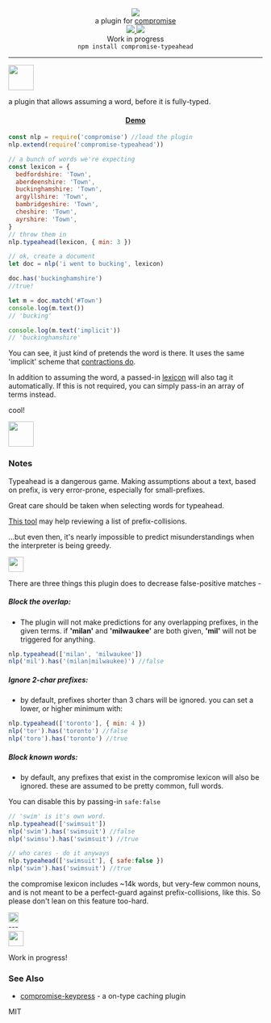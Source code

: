 <div align="center">
  <img src="https://cloud.githubusercontent.com/assets/399657/23590290/ede73772-01aa-11e7-8915-181ef21027bc.png" />

  <div>a plugin for <a href="https://github.com/spencermountain/compromise/">compromise</a></div>
  
  <!-- npm version -->
  <a href="https://npmjs.org/package/compromise-typeahead">
    <img src="https://img.shields.io/npm/v/compromise-typeahead.svg?style=flat-square" />
  </a>
  
  <!-- file size -->
  <a href="https://unpkg.com/compromise-typeahead/builds/compromise-typeahead.min.js">
    <img src="https://badge-size.herokuapp.com/spencermountain/compromise/master/plugins/scan/builds/compromise-typeahead.min.js" />
  </a>
  <div align="center">
    <div >Work in progress</div>
    <code>npm install compromise-typeahead</code>
  </div>
   <hr/>
</div>
<!-- spacer -->
<div >
  <img height="50px" src="https://user-images.githubusercontent.com/399657/68221862-17ceb980-ffb8-11e9-87d4-7b30b6488f16.png"/>
</div>

a plugin that allows assuming a word, before it is fully-typed.
<div align="center">
  <h4><a href="https://observablehq.com/@spencermountain/compromise-typeahead">Demo</a></h4>
</div>

```js
const nlp = require('compromise') //load the plugin
nlp.extend(require('compromise-typeahead'))

// a bunch of words we're expecting
const lexicon = {
  bedfordshire: 'Town',
  aberdeenshire: 'Town',
  buckinghamshire: 'Town',
  argyllshire: 'Town',
  bambridgeshire: 'Town',
  cheshire: 'Town',
  ayrshire: 'Town',
}
// throw them in
nlp.typeahead(lexicon, { min: 3 })

// ok, create a document
let doc = nlp('i went to bucking', lexicon)

doc.has('buckinghamshire') 
//true!

let m = doc.match('#Town')
console.log(m.text())
// 'bucking'

console.log(m.text('implicit'))
// 'buckinghamshire'
```
You can see, it just kind of pretends the word is there. It uses the same 'implicit' scheme that [contractions do](https://observablehq.com/@spencermountain/compromise-contractions).

In addition to assuming the word, a passed-in [lexicon](https://observablehq.com/@spencermountain/compromise-lexicon) will also tag it automatically. If this is not required, you can simply pass-in an array of terms instead.

cool!
<!-- spacer -->
<div >
  <img height="50px" src="https://user-images.githubusercontent.com/399657/68221862-17ceb980-ffb8-11e9-87d4-7b30b6488f16.png"/>
</div>

### Notes
Typeahead is a dangerous game. Making assumptions about a text, based on prefix, is very error-prone, especially for small-prefixes.

Great care should be taken when selecting words for typeahead. 

[This tool](https://observablehq.com/@spencermountain/prefix-word-lookup) may help reviewing a list of prefix-collisions. 

...but even then, it's nearly impossible to predict misunderstandings when the interpreter is being greedy.

<!-- spacer -->
<div >
  <img height="30px" src="https://user-images.githubusercontent.com/399657/68221862-17ceb980-ffb8-11e9-87d4-7b30b6488f16.png"/>
</div>

There are three things this plugin does to decrease false-positive matches - 

##### Block the overlap:
* The plugin will not make predictions for any overlapping prefixes, in the given terms.
if **'milan'** and **'milwaukee'** are both given, **'mil'** will not be triggered for anything.
```js
nlp.typeahead(['milan', 'milwaukee'])
nlp('mil').has('(milan|milwaukee)') //false
```

##### Ignore 2-char prefixes:
* by default, prefixes shorter than 3 chars will be ignored.
you can set a lower, or higher minimum with:
```js
nlp.typeahead(['toronto'], { min: 4 })
nlp('tor').has('toronto') //false
nlp('toro').has('toronto') //true
```

##### Block known words:
* by default, any prefixes that exist in the compromise lexicon will also be ignored.
these are assumed to be pretty common, full words.

You can disable this by passing-in `safe:false`
```js
// 'swim' is it's own word.
nlp.typeahead(['swimsuit'])
nlp('swim').has('swimsuit') //false
nlp('swimsu').has('swimsuit') //true

// who cares - do it anyways
nlp.typeahead(['swimsuit'], { safe:false })
nlp('swim').has('swimsuit') //true
```
the compromise lexicon includes ~14k words, but very-few common nouns, and is not meant to be a perfect-guard against prefix-collisions, like this.
So please don't lean on this feature too-hard.

<!-- spacer -->
<div >
  <img height="20px" src="https://user-images.githubusercontent.com/399657/68221862-17ceb980-ffb8-11e9-87d4-7b30b6488f16.png"/>
</div>
---

<!-- spacer -->
<div >
  <img height="30px" src="https://user-images.githubusercontent.com/399657/68221862-17ceb980-ffb8-11e9-87d4-7b30b6488f16.png"/>
</div>

Work in progress!

### See Also
* [compromise-keypress](../keypress) - a on-type caching plugin

MIT
